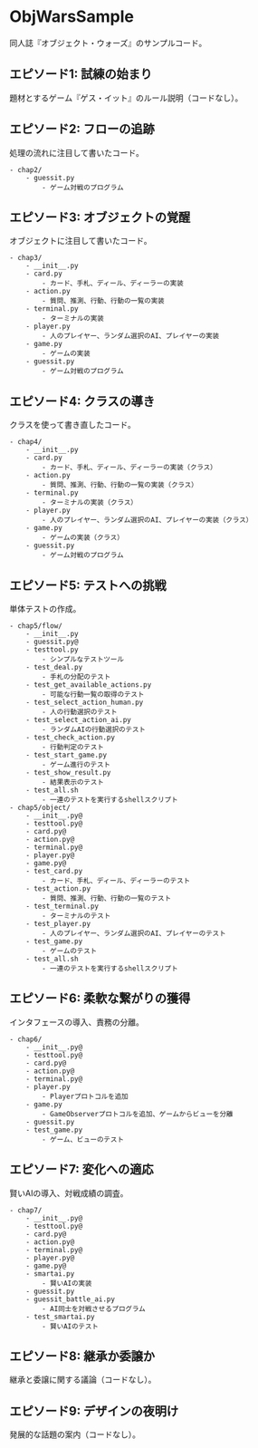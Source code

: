 # ObjWarsSample

同人誌『オブジェクト・ウォーズ』のサンプルコード。

## エピソード1: 試練の始まり

題材とするゲーム『ゲス・イット』のルール説明（コードなし）。

## エピソード2: フローの追跡

処理の流れに注目して書いたコード。

```
- chap2/
    - guessit.py
        - ゲーム対戦のプログラム
```

## エピソード3: オブジェクトの覚醒

オブジェクトに注目して書いたコード。

```
- chap3/
    - __init__.py
    - card.py
        - カード、手札、ディール、ディーラーの実装
    - action.py
        - 質問、推測、行動、行動の一覧の実装
    - terminal.py
        - ターミナルの実装
    - player.py
        - 人のプレイヤー、ランダム選択のAI、プレイヤーの実装
    - game.py
        - ゲームの実装
    - guessit.py
        - ゲーム対戦のプログラム
```

## エピソード4: クラスの導き

クラスを使って書き直したコード。

```
- chap4/
    - __init__.py
    - card.py
        - カード、手札、ディール、ディーラーの実装（クラス）
    - action.py
        - 質問、推測、行動、行動の一覧の実装（クラス）
    - terminal.py
        - ターミナルの実装（クラス）
    - player.py
        - 人のプレイヤー、ランダム選択のAI、プレイヤーの実装（クラス）
    - game.py
        - ゲームの実装（クラス）
    - guessit.py
        - ゲーム対戦のプログラム
```

## エピソード5: テストへの挑戦

単体テストの作成。

```
- chap5/flow/
    - __init__.py
    - guessit.py@
    - testtool.py
        - シンプルなテストツール
    - test_deal.py
        - 手札の分配のテスト
    - test_get_available_actions.py
        - 可能な行動一覧の取得のテスト
    - test_select_action_human.py
        - 人の行動選択のテスト
    - test_select_action_ai.py
        - ランダムAIの行動選択のテスト
    - test_check_action.py
        - 行動判定のテスト
    - test_start_game.py
        - ゲーム進行のテスト
    - test_show_result.py
        - 結果表示のテスト
    - test_all.sh
        - 一連のテストを実行するshellスクリプト
- chap5/object/
    - __init__.py@
    - testtool.py@
    - card.py@
    - action.py@
    - terminal.py@
    - player.py@
    - game.py@
    - test_card.py
        - カード、手札、ディール、ディーラーのテスト
    - test_action.py
        - 質問、推測、行動、行動の一覧のテスト
    - test_terminal.py
        - ターミナルのテスト
    - test_player.py
        - 人のプレイヤー、ランダム選択のAI、プレイヤーのテスト
    - test_game.py
        - ゲームのテスト
    - test_all.sh
        - 一連のテストを実行するshellスクリプト
```

## エピソード6: 柔軟な繋がりの獲得

インタフェースの導入、責務の分離。

```
- chap6/
    - __init__.py@
    - testtool.py@
    - card.py@
    - action.py@
    - terminal.py@
    - player.py
        - Playerプロトコルを追加
    - game.py
        - GameObserverプロトコルを追加、ゲームからビューを分離
    - guessit.py
    - test_game.py
        - ゲーム、ビューのテスト
```

## エピソード7: 変化への適応

賢いAIの導入、対戦成績の調査。

```
- chap7/
    - __init__.py@
    - testtool.py@
    - card.py@
    - action.py@
    - terminal.py@
    - player.py@
    - game.py@
    - smartai.py
        - 賢いAIの実装
    - guessit.py
    - guessit_battle_ai.py
        - AI同士を対戦させるプログラム
    - test_smartai.py
        - 賢いAIのテスト
```

## エピソード8: 継承か委譲か

継承と委譲に関する議論（コードなし）。

## エピソード9: デザインの夜明け

発展的な話題の案内（コードなし）。
